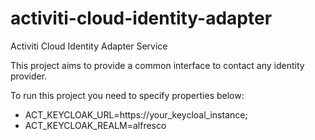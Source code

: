 # activiti-cloud-identity-adapter

Activiti Cloud Identity Adapter Service

This project aims to provide a common interface to contact any identity provider.

To run this project you need to specify properties below:

* ACT_KEYCLOAK_URL=https://your_keycloal_instance;
* ACT_KEYCLOAK_REALM=alfresco
